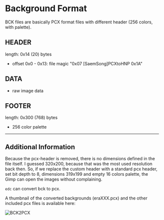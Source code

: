 Background Format
=================

BCK files are basically PCX format files with different header (256 colors,
with palette).

HEADER
------

length: 0x14 (20) bytes

 * offset 0x0 - 0x13: file magic "0x07 [SaemSong]PCXtoHNP 0x1A"

DATA
----

 * raw image data

FOOTER
------

length: 0x300 (768) bytes

 * 256 color palette

---

Additional Information
----------------------

Because the pcx-header is removed, there is no dimensions defined in the file
itself. I guessed 320x200, because that was the most used resolution back then.
So, if we replace the custom header with a standard pcx header, set bit depth
to 8, dimensions 319x199 and empty 16 colors palette, the Gimp can open the
images without complaining.

```edc``` can convert bck to pcx.

A thumbnail of the converted backgrounds (eraXXX.pcx) and the other included
pcx files is available here:

![BCK2PCX](imgs/eracha_bck2pcx.png)

